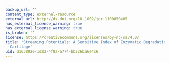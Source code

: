 ```yaml
---
backup_url: ''
content_type: external-resource
external_url: http://dx.doi.org/10.1002/jor.1100050405
has_external_licence_warning: true
has_external_license_warning: true
is_broken: ''
license: https://creativecommons.org/licenses/by-nc-sa/4.0/
title: 'Streaming Potentials: A Sensitive Index of Enzymatic Degradation in Articular
  Cartilage'
uid: d1638020-1d22-4f0a-a774-bb226ba6e4c6
---
```

